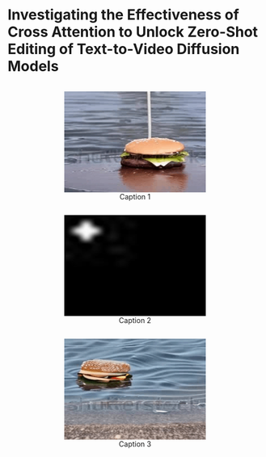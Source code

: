 # Investigating the Effectiveness of Cross Attention to Unlock Zero-Shot Editing of Text-to-Video Diffusion Models

<div>
<div align="center">
  <div style="display: inline-block; text-align: center;">
    <figure style="text-align: center;">
      <img src="resources/original-burger.gif" alt="Caption 1" width="280" height="200" style="display: block;">
      <figcaption>Caption 1</figcaption>
    </figure>
  </div>

  <div style="display: inline-block; text-align: center;">
    <figure style="text-align: center;">
      <img src="resources/ezgif.com-animated-gif-maker.gif" alt="Caption 2" width="280" height="200" style="display: block;">
      <figcaption>Caption 2</figcaption>
    </figure>
  </div>

  <div style="display: inline-block; text-align: center;">
    <figure style="text-align: center;">
      <img src="resources/edited-burger.gif" alt="Caption 3" width="280" height="200" style="display: block;">
      <figcaption>Caption 3</figcaption>
    </figure>
  </div>
</div>
